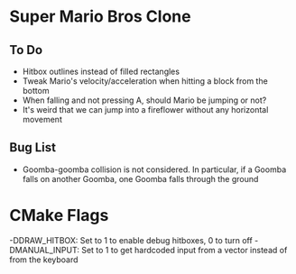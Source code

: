 # Super Mario Bros Clone

## To Do
* Hitbox outlines instead of filled rectangles
* Tweak Mario's velocity/acceleration when hitting a block from the bottom
* When falling and not pressing A, should Mario be jumping or not?
* It's weird that we can jump into a fireflower without any horizontal movement

## Bug List
* Goomba-goomba collision is not considered. In particular, if a Goomba falls
on another Goomba, one Goomba falls through the ground

# CMake Flags
-DDRAW_HITBOX: Set to 1 to enable debug hitboxes, 0 to turn off
-DMANUAL_INPUT: Set to 1 to get hardcoded input from a vector instead of
from the keyboard
